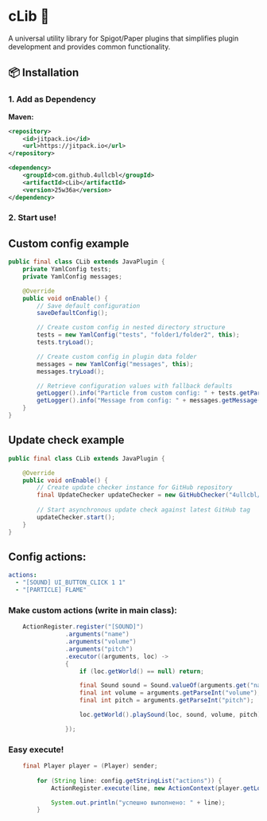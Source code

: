 # cLib 🧩

A universal utility library for Spigot/Paper plugins that simplifies plugin development and provides common functionality.

## 📦 Installation

### 1. Add as Dependency

**Maven:**
```xml
<repository>
    <id>jitpack.io</id>
    <url>https://jitpack.io</url>
</repository>

<dependency>
    <groupId>com.github.4ullcbl</groupId>
    <artifactId>cLib</artifactId>
    <version>25w36a</version>
</dependency>
```
### 2. Start use!

## Custom config example

```java
public final class CLib extends JavaPlugin {
    private YamlConfig tests;
    private YamlConfig messages;

    @Override
    public void onEnable() {
        // Save default configuration
        saveDefaultConfig();

        // Create custom config in nested directory structure
        tests = new YamlConfig("tests", "folder1/folder2", this);
        tests.tryLoad();

        // Create custom config in plugin data folder
        messages = new YamlConfig("messages", this);
        messages.tryLoad();

        // Retrieve configuration values with fallback defaults
        getLogger().info("Particle from custom config: " + tests.getParticle("particle"));
        getLogger().info("Message from config: " + messages.getMessage("hi_message", "default message"));
    }
}
```

## Update check example

```java
public final class CLib extends JavaPlugin {

    @Override
    public void onEnable() {
        // Create update checker instance for GitHub repository
        final UpdateChecker updateChecker = new GitHubChecker("4ullcbl/cLib", this);
        
        // Start asynchronous update check against latest GitHub tag
        updateChecker.start();
    }
}
```

## Config actions:
```yaml
actions:
  - "[SOUND] UI_BUTTON_CLICK 1 1"
  - "[PARTICLE] FLAME"
```

### Make custom actions (write in main class):

```java
    ActionRegister.register("[SOUND]")
                .arguments("name")
                .arguments("volume")
                .arguments("pitch")
                .executor((arguments, loc) ->
                {
                    if (loc.getWorld() == null) return;

                    final Sound sound = Sound.valueOf(arguments.get("name"));
                    final int volume = arguments.getParseInt("volume");
                    final int pitch = arguments.getParseInt("pitch");

                    loc.getWorld().playSound(loc, sound, volume, pitch);

                });
```

### Easy execute!
```java
    final Player player = (Player) sender;
        
        for (String line: config.getStringList("actions")) {
            ActionRegister.execute(line, new ActionContext(player.getLocation()));

            System.out.println("успешно выполнено: " + line);
        }
```
